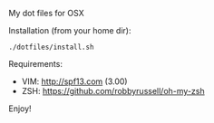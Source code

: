 My dot files for OSX

Installation (from your home dir):
```
./dotfiles/install.sh
```

Requirements:
* VIM: http://spf13.com (3.00)
* ZSH: https://github.com/robbyrussell/oh-my-zsh

Enjoy!
